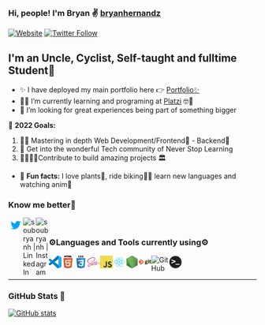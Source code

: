 ### Hi, people! I'm Bryan ✌ [bryanhernandz][website]

[![Website](https://img.shields.io/website?label=bryanhernandz.com&style=for-the-badge&url=https%3A%2F%2Fbio.link/)](https://bryanhernandz.com)
[![Twitter Follow](https://img.shields.io/twitter/follow/soubryanh?color=1DA1F2&logo=twitter&style=for-the-badge)](https://twitter.com/intent/follow?original_referer=https%3A%2F%2Fgithub.com%2Feusoubryan&screen_name=soubryanh)

## I'm an Uncle,  Cyclist,  Self-taught and fulltime Student💚

- ✨ I have deployed my main portfolio here 👉 [Portfolio✨][page]
- 🐱‍💻 I’m currently learning and programing at [Platzi][] 🤓🤭
- 🤩 I’m looking for great experiences being part of something bigger
  
🎯 **2022 Goals:**
1. 👨‍💻 Mastering in depth Web Development/Frontend🎨 - Backend🚪
2. 🚀 Get into the wonderful Tech community of Never Stop Learning
3. 👨‍👩‍👦‍👦Contribute to build amazing projects 🏛️

- 🦄 **Fun facts:** I love plants🌱, ride biking🚵‍♀️ learn new languages and watching anim🐲 

### Know me better👀

<a href="https://twitter.com/soubryanh" target="_blank"><img align="left" alt="soubryanh | Twitter" width="30px" src="https://raw.githubusercontent.com/github/explore/80688e429a7d4ef2fca1e82350fe8e3517d3494d/topics/twitter/twitter.png" /><a/>
[<img align="left" alt="soubryanh | LinkedIn" width="26px" src="https://cdn-icons-png.flaticon.com/512/174/174857.png" />][linkedin]
[<img align="left" alt="soubryanh | Instagram" width="26px" src="https://cdn.icon-icons.com/icons2/2037/PNG/512/ig_instagram_media_social_icon_124260.png" />][instagram]

<br />
 
### ⚙️Languages and Tools currently using⚙️ 

<img align="left" alt="Visual Studio Code" width="26px" src="https://raw.githubusercontent.com/github/explore/80688e429a7d4ef2fca1e82350fe8e3517d3494d/topics/visual-studio-code/visual-studio-code.png" />
<img align="left" alt="HTML5" width="26px" src="https://raw.githubusercontent.com/github/explore/80688e429a7d4ef2fca1e82350fe8e3517d3494d/topics/html/html.png" />

<img align="left" alt="CSS3" width="26px" src="https://raw.githubusercontent.com/github/explore/80688e429a7d4ef2fca1e82350fe8e3517d3494d/topics/css/css.png" />

<img align="left" alt="Sass" width="26px" src="https://raw.githubusercontent.com/github/explore/80688e429a7d4ef2fca1e82350fe8e3517d3494d/topics/sass/sass.png" />

<img align="left" alt="JavaScript" width="26px" src="https://raw.githubusercontent.com/github/explore/80688e429a7d4ef2fca1e82350fe8e3517d3494d/topics/javascript/javascript.png" />

<img align="left" alt="React" width="26px" src="https://raw.githubusercontent.com/github/explore/80688e429a7d4ef2fca1e82350fe8e3517d3494d/topics/react/react.png" />

<img align="left" alt="Node.js" width="26px" src="https://raw.githubusercontent.com/github/explore/80688e429a7d4ef2fca1e82350fe8e3517d3494d/topics/nodejs/nodejs.png" />

<img align="left" alt="Git" width="26px" src="https://raw.githubusercontent.com/github/explore/80688e429a7d4ef2fca1e82350fe8e3517d3494d/topics/git/git.png" />

<img align="left" alt="GitHub" width="36px" src="https://github.githubassets.com/images/modules/logos_page/Octocat.png" />

 <img align="left" alt="Terminal" width="26px" src="https://raw.githubusercontent.com/github/explore/80688e429a7d4ef2fca1e82350fe8e3517d3494d/topics/terminal/terminal.png" />

<br />
<br />

---

  

### GitHub Stats 🚀 
  
  [![GitHub stats](https://github-readme-stats.vercel.app/api?username=soubryanh&show_icons=true&theme=vue-dark)](https://github.com/anuraghazra/github-readme-stats)


[website]: http://soubryanh.bio.link
[page]: https://bryanhernandz.com/
[platzi]: https://platzi.com/p/soubryanh/
[twitter]: https://twitter.com/soubryanh/
[instagram]: https://instagram.com/soubryanh/
[linkedin]: https://linkedin.com/in/bryanhernandz
